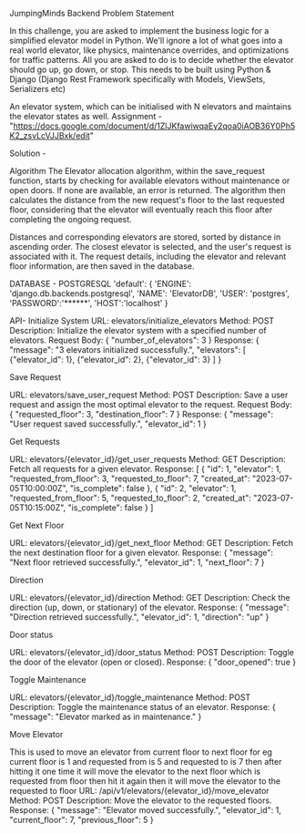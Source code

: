 JumpingMinds Backend Problem Statement

In this challenge, you are asked to implement the business logic for a simplified elevator model in Python. We'll ignore a lot of what goes into a real world elevator, like physics, maintenance overrides, and optimizations for traffic patterns. All you are asked to do is to decide whether the elevator should go up, go down, or stop. 
This needs to be built using Python & Django (Django Rest Framework specifically with Models, ViewSets, Serializers etc)

An elevator system, which can be initialised with N elevators and maintains the elevator states as well. 
Assignment - "https://docs.google.com/document/d/1ZlJKfawiwqaEy2qoa0iAOB36Y0Ph5K2_zsvLcVJJBxk/edit"

Solution -

Algorithm
The Elevator allocation algorithm, within the save_request function, starts by checking for available elevators without maintenance or open doors. If none are available, an error is returned. The algorithm then calculates the distance from the new request's floor to the last requested floor, considering that the elevator will eventually reach this floor after completing the ongoing request.

Distances and corresponding elevators are stored, sorted by distance in ascending order. The closest elevator is selected, and the user's request is associated with it. The request details, including the elevator and relevant floor information, are then saved in the database.


 DATABASE - POSTGRESQL
'default': {
        'ENGINE': 'django.db.backends.postgresql',
        'NAME': 'ElevatorDB',
        'USER': 'postgres',
        'PASSWORD':'******',
        'HOST':'localhost' 
    }


API-
Initialize System
URL: elevators/initialize_elevators
Method: POST
Description: Initialize the elevator system with a specified number of elevators.
Request Body:
{
    "number_of_elevators": 3
}
Response:
{
    "message": "3 elevators initialized successfully.",
    "elevators": [
        {"elevator_id": 1},
        {"elevator_id": 2},
        {"elevator_id": 3}
    ]
}


Save Request

URL: elevators/save_user_request
Method: POST
Description: Save a user request and assign the most optimal elevator to the request.
Request Body:
{
    "requested_floor": 3,
    "destination_floor": 7
}
Response:
{
    "message": "User request saved successfully.",
    "elevator_id": 1
}

Get Requests

URL: elevators/{elevator_id}/get_user_requests
Method: GET
Description: Fetch all requests for a given elevator.
Response:
[
    {
        "id": 1,
        "elevator": 1,
        "requested_from_floor": 3,
        "requested_to_floor": 7,
        "created_at": "2023-07-05T10:00:00Z",
        "is_complete": false
    },
    {
        "id": 2,
        "elevator": 1,
        "requested_from_floor": 5,
        "requested_to_floor": 2,
        "created_at": "2023-07-05T10:15:00Z",
        "is_complete": false
    }
]

Get Next Floor

URL: elevators/{elevator_id}/get_next_floor
Method: GET
Description: Fetch the next destination floor for a given elevator.
Response:
{
    "message": "Next floor retrieved successfully.",
    "elevator_id": 1,
    "next_floor": 7
}

Direction

URL: elevators/{elevator_id}/direction
Method: GET
Description: Check the direction (up, down, or stationary) of the elevator.
Response:
{
    "message": "Direction retrieved successfully.",
    "elevator_id": 1,
    "direction": "up"
}

Door status

URL: elevators/{elevator_id}/door_status
Method: POST
Description: Toggle the door of the elevator (open or closed).
Response:
{
    "door_opened": true
}

Toggle Maintenance

URL: elevators/{elevator_id}/toggle_maintenance
Method: POST
Description: Toggle the maintenance status of an elevator.
Response:
{
    "message": "Elevator marked as in maintenance."
}

Move Elevator

This is used to move an elevator from current floor to next floor for eg current floor is 1 and requested from is 5 and requested to is 7 then after hitting it one time it will move the elevator to the next floor which is requested from floor then hit it again then it will move the elevator to the requested to floor
URL: /api/v1/elevators/{elevator_id}/move_elevator
Method: POST
Description: Move the elevator to the requested floors.
Response:
{
    "message": "Elevator moved successfully.",
    "elevator_id": 1,
    "current_floor": 7,
    "previous_floor": 5
}